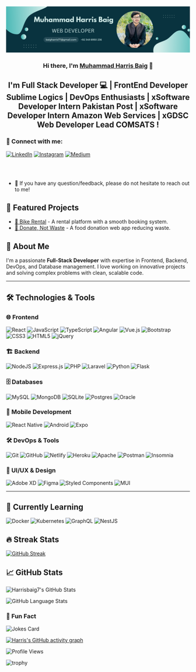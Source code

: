 ![banner](https://github.com/Harrisbaig7/Harrisbaig7/blob/main/banner.png)

<h3 align="center">
Hi there, I'm <a href="https://hportfoliob.netlify.app/" target="_blank" rel="noreferrer">Muhammad Harris Baig</a> 👋
</h3>
<h2 align="center">
I'm Full Stack Developer 💻 | FrontEnd Developer Sublime Logics | DevOps Enthusiasts | xSoftware Developer Intern Pakistan Post | xSoftware Developer Intern Amazon Web Services | xGDSC Web Developer Lead COMSATS !
</h2>
<h3>
  🤝 Connect with me:
</h3>

[![LinkedIn](https://img.shields.io/badge/LinkedIn-0A66C2?style=for-the-badge&logo=linkedin&logoColor=white)](https://www.linkedin.com/in/harris-baig-3a890a203/)
[![Instagram](https://img.shields.io/badge/Instagram-E4405F?style=for-the-badge&logo=instagram&logoColor=white)](https://instagram.com/_harrisbaig)
[![Medium](https://img.shields.io/badge/Medium-12100E?style=for-the-badge&logo=medium&logoColor=white)](https://medium.com/@baigharris77)

<!-- <a href="https://www.facebook.com/harrisbaig"><img align="left" src="https://raw.githubusercontent.com/yushi1007/yushi1007/main/images/facebook.svg" alt="Harris Baig  | Facebook" width="21px"/></a> -->
</br>
</br>
<ul>
<li>💬 If you have any question/feedback, please do not hesitate to reach out to me!</li>
</ul>

## 🚀 Featured Projects
- [🚗 Bike Rental](https://github.com/yourrepo) - A rental platform with a smooth booking system.
- [🍲 Donate, Not Waste](https://github.com/yourrepo) - A food donation web app reducing waste.

<!-- <h2 tabindex="-1">🌱 I'm currently learning</h2>
<ul>
  <li>DOM manipulation</li>
  <li>DevOps</li>
  <li>Clouds Computing with AWS</li>
  <li>Tailwind CSS</li>
  <li>MongoDB</li>
  <li>Express JS</li>
  <li>React JS</li>
  <li>Node JS</li>
  <li>React Native</li>
  <li>Assembly Language</li>
</ul> -->
## 🚀 About Me
I'm a passionate **Full-Stack Developer** with expertise in Frontend, Backend, DevOps, and Database management. I love working on innovative projects and solving complex problems with clean, scalable code.

---

## 🛠️ Technologies & Tools

### 🌐 Frontend
![React](https://img.shields.io/badge/react-%2320232a.svg?style=for-the-badge&logo=react&logoColor=%2361DAFB)
![JavaScript](https://img.shields.io/badge/javascript-%23323330.svg?style=for-the-badge&logo=javascript&logoColor=%23F7DF1E)
![TypeScript](https://img.shields.io/badge/typescript-%23007ACC.svg?style=for-the-badge&logo=typescript&logoColor=white)
![Angular](https://img.shields.io/badge/angular-%23DD0031.svg?style=for-the-badge&logo=angular&logoColor=white)
![Vue.js](https://img.shields.io/badge/vuejs-%2335495e.svg?style=for-the-badge&logo=vue.js&logoColor=%234FC08D)
![Bootstrap](https://img.shields.io/badge/bootstrap-%23563D7C.svg?style=for-the-badge&logo=bootstrap&logoColor=white)
![CSS3](https://img.shields.io/badge/css3-%231572B6.svg?style=for-the-badge&logo=css3&logoColor=white)
![HTML5](https://img.shields.io/badge/html5-%23E34F26.svg?style=for-the-badge&logo=html5&logoColor=white)
![jQuery](https://img.shields.io/badge/jquery-%230769AD.svg?style=for-the-badge&logo=jquery&logoColor=white)

### 🏗️ Backend
![NodeJS](https://img.shields.io/badge/node.js-6DA55F?style=for-the-badge&logo=node.js&logoColor=white)
![Express.js](https://img.shields.io/badge/express.js-%23404d59.svg?style=for-the-badge&logo=express&logoColor=%2361DAFB)
![PHP](https://img.shields.io/badge/php-%23777BB4.svg?style=for-the-badge&logo=php&logoColor=white)
![Laravel](https://img.shields.io/badge/laravel-%23FF2D20.svg?style=for-the-badge&logo=laravel&logoColor=white)
![Python](https://img.shields.io/badge/python-3670A0?style=for-the-badge&logo=python&logoColor=ffdd54)
![Flask](https://img.shields.io/badge/flask-%23000.svg?style=for-the-badge&logo=flask&logoColor=white)

### 🗄️ Databases
![MySQL](https://img.shields.io/badge/mysql-%2300f.svg?style=for-the-badge&logo=mysql&logoColor=white)
![MongoDB](https://img.shields.io/badge/MongoDB-%234ea94b.svg?style=for-the-badge&logo=mongodb&logoColor=white)
![SQLite](https://img.shields.io/badge/sqlite-%2307405e.svg?style=for-the-badge&logo=sqlite&logoColor=white)
![Postgres](https://img.shields.io/badge/postgres-%23316192.svg?style=for-the-badge&logo=postgresql&logoColor=white)
![Oracle](https://img.shields.io/badge/Oracle-F80000?style=for-the-badge&logo=oracle&logoColor=white)

### 📱 Mobile Development
![React Native](https://img.shields.io/badge/react_native-%2320232a.svg?style=for-the-badge&logo=react&logoColor=%2361DAFB)
![Android](https://img.shields.io/badge/android-%2320232a.svg?style=for-the-badge&logo=android&logoColor=%a4c639)
![Expo](https://img.shields.io/badge/expo-1C1E24?style=for-the-badge&logo=expo&logoColor=#D04A37)

### 🛠 DevOps & Tools
![Git](https://img.shields.io/badge/git-%23F05033.svg?style=for-the-badge&logo=git&logoColor=white)
![GitHub](https://img.shields.io/badge/github-%23121011.svg?style=for-the-badge&logo=github&logoColor=white)
![Netlify](https://img.shields.io/badge/netlify-%23000000.svg?style=for-the-badge&logo=netlify&logoColor=#00C7B7)
![Heroku](https://img.shields.io/badge/heroku-%23430098.svg?style=for-the-badge&logo=heroku&logoColor=white)
![Apache](https://img.shields.io/badge/apache-%23D42029.svg?style=for-the-badge&logo=apache&logoColor=white)
![Postman](https://img.shields.io/badge/Postman-FF6C37?style=for-the-badge&logo=postman&logoColor=white)
![Insomnia](https://img.shields.io/badge/Insomnia-black?style=for-the-badge&logo=insomnia&logoColor=5849BE)

### 🎨 UI/UX & Design
![Adobe XD](https://img.shields.io/badge/Adobe%20XD-470137?style=for-the-badge&logo=Adobe%20XD&logoColor=#FF61F6)
![Figma](https://img.shields.io/badge/figma-%23F24E1E.svg?style=for-the-badge&logo=figma&logoColor=white)
![Styled Components](https://img.shields.io/badge/styled--components-DB7093?style=for-the-badge&logo=styled-components&logoColor=white)
![MUI](https://img.shields.io/badge/MUI-%230081CB.svg?style=for-the-badge&logo=mui&logoColor=white)

---

## 📖 Currently Learning
![Docker](https://img.shields.io/badge/docker-%230db7ed.svg?style=for-the-badge&logo=docker&logoColor=white)
![Kubernetes](https://img.shields.io/badge/kubernetes-%23326ce5.svg?style=for-the-badge&logo=kubernetes&logoColor=white)
![GraphQL](https://img.shields.io/badge/graphql-%23E10098.svg?style=for-the-badge&logo=graphql&logoColor=white)
![NestJS](https://img.shields.io/badge/nestjs-%23E0234E.svg?style=for-the-badge&logo=nestjs&logoColor=white)
<h2>
  🔥 Streak Stats
</h2>

</hr>

[![GitHub Streak](https://streak-stats.demolab.com/?user=HarrisBaig7&theme=tokyonight&showicons=true&hideborder=true&countprivate=true)](https://git.io/streak-stats)

</hr>
<h2>
  📈 GitHub Stats
</h2>
</hr>
  
<!-- [![GitHub Status](https://github-readme-stats.vercel.app/api/?username=Harrisbaig7&count_private=true&theme=dark&showicons=false)]()-->

 <img src="https://github-readme-stats.vercel.app/api?username=Harrisbaig7&theme=tokyonight&show_icons=true&hide_border=true&count_private=true" alt="Harrisbaig7's GitHub Stats" />
  
  ![GitHub Language Stats](https://github-readme-stats.vercel.app/api/top-langs/?username=Harrisbaig7&langs_count=10&theme=tokyonight)

  <!-- ![GitHub Contributors Image](https://contrib.rocks/image?repo=Harrisbaig7/Full-Stack-Web-Development) --> 

### 🤣 Fun Fact
![Jokes Card](https://readme-jokes.vercel.app/api)

  
 <!-- [![Visit](https://visitcount.itsvg.in/api?id=Harrisbaig7&label=Profile%20Views&color=tokyonight&pretty=true)](https://visitcount.itsvg.in) -->
[![Harris's GitHub activity graph](https://github-readme-activity-graph.vercel.app/graph?username=Harrisbaig7&theme=tokyo-night)](https://github.com/Harrisbaig7)


  ![Profile Views](https://komarev.com/ghpvc/?username=Harrisbaig7&color=blue&style=flat-square)

  ![trophy](https://github-profile-trophy.vercel.app/?username=Harrisbaig7&theme=tokyonight)



<!--![Harris' Metrics](https://metrics.lecoq.io/Harrisbaig7?template=classic&base.indepth=true&repositories.forks=true&isocalendar=1&code=1&achievements=1&repositories=1&discussions=1&activity=1&base=header%2C%20activity%2C%20community%2C%20repositories%2C%20metadata&base.indepth=true&base.hireable=false&base.skip=false&repositories.batch=100&repositories.forks=true&repositories.affiliations=owner&isocalendar=false&isocalendar.duration=full-year&repositories=false&repositories.pinned=0&repositories.starred=0&repositories.random=0&repositories.order=featured%2C%20pinned%2C%20starred%2C%20random&discussions=false&discussions.categories=true&discussions.categories.limit=0&achievements=false&achievements.threshold=C&achievements.secrets=true&achievements.display=detailed&achievements.limit=0&activity=false&activity.limit=5&activity.load=300&activity.days=14&activity.visibility=all&activity.timestamps=false&activity.filter=all&code=false&code.lines=12&code.load=400&code.days=3&code.visibility=public&config.timezone=Asia%2FKarachi)-->

<!--   [![Visitors](https://visitor-badge.glitch.me/badge?page_id=Harrisbaig7.Harrisbaig7)](https://hportfoliob.netlify.app) -->
<!-- ![Visitors](https://api.visitorbadge.io/api/visitors?path=https%3A%2F%2Fhportfoliob.netlify.app%2F&label=PorfolioVisit&labelColor=%23d9e3f0&countColor=%232ccce4)
[![Visitors](https://api.visitorbadge.io/api/visitors?path=https%3A%2F%2Fhportfoliob.netlify.app%2F&label=PorfolioVisit&labelColor=%23697689&countColor=%232ccce4)](https://visitorbadge.io/status?path=https%3A%2F%2Fhportfoliob.netlify.app%2F) -->
  </hr>
<!--
**Harrisbaig7/Harrisbaig7** is a ✨ _special_ ✨ repository because its `README.md` (this file) appears on your GitHub profile.

Here are some ideas to get you started:
- 🔭 I’m currently working on ...
- 🌱 I’m currently learning ...
- 👯 I’m looking to collaborate on ...
- 🤔 I’m looking for help with ...
- 💬 Ask me about ...
- 📫 How to reach me: ...
- 😄 Pronouns: ...
- ⚡ Fun fact: ...
-->
